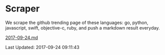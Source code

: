 # Scraper

We scrape the github trending page of these languages: go, python, javascript, swift, objective-c, ruby, and push a markdown result everyday.

[2017-09-24.md](https://github.com/henson/Scraper/blob/master/2017-09-24.md)

Last Updated: 2017-09-24 09:11:43